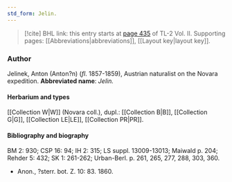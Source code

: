 ```yaml
---
std_form: Jelin.
---
```


> [!cite] BHL link: this entry starts at [page 435](https://www.biodiversitylibrary.org/page/33068677) of TL-2 Vol. II.
> Supporting pages: [[Abbreviations|abbreviations]], [[Layout key|layout key]].

### Author

Jelinek, Anton (Anton?n) (*fl*. 1857-1859), Austrian naturalist on the Novara expedition. 
**Abbreviated name**: *Jelin.*

#### Herbarium and types

[[Collection W|W]] (Novara coll.), dupl.: [[Collection B|B]], [[Collection G|G]], [[Collection LE|LE]], [[Collection PR|PR]].

#### Bibliography and biography

BM 2: 930; CSP 16: 94; IH 2: 315; LS suppl. 13009-13013; Maiwald p. 204; Rehder 5: 432; SK 1: 261-262; Urban-Berl. p. 261, 265, 277, 288, 303, 360.
- Anon., ?sterr. bot. Z. 10: 83. 1860.


